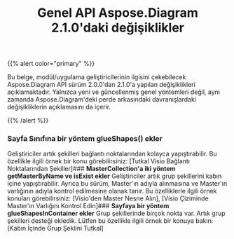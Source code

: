 ﻿---
title: Genel API Aspose.Diagram 2.1.0'daki değişiklikler
type: docs
weight: 30
url: /tr/java/public-api-changes-in-aspose-diagram-2-1-0/
---
{{% alert color="primary" %}} 

Bu belge, modül/uygulama geliştiricilerinin ilgisini çekebilecek Aspose.Diagram API sürüm 2.0.0'dan 2.1.0'a yapılan değişiklikleri açıklamaktadır. Yalnızca yeni ve güncellenmiş genel yöntemleri değil, aynı zamanda Aspose.Diagram'deki perde arkasındaki davranışlardaki değişikliklerin açıklamasını da içerir.

{{% /alert %}} 
### **Sayfa Sınıfına bir yöntem glueShapes() ekler**
Geliştiriciler artık şekilleri bağlantı noktalarından kolayca yapıştırabilir. Bu özellikle ilgili örnek bir konu görebilirsiniz: [Tutkal Visio Bağlantı Noktalarından Şekiller]### **MasterCollection'a iki yöntem getMasterByName ve isExist ekler**
Geliştiriciler artık grup şekillerini kabın içine yapıştırabilir. Ayrıca bu sürüm, Master'ın adıyla alınmasına ve Master'ın varlığının adıyla kontrol edilmesine olanak tanır. Bu özelliklerle ilgili örnek konuları görebilirsiniz: [Visio'den Master Nesne Alın], [Visio Çiziminde Master'ın Varlığını Kontrol Edin]### **Sayfaya bir yöntem glueShapesInContainer ekler**
Grup şekillerinde birçok nokta var. Artık grup şekilleri desteği ekledik. Lütfen bu özellikle ilgili örnek bir konuya bakın: [Kabın İçinde Grup Şeklini Tutkal]